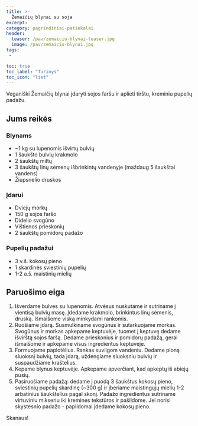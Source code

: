 ```yaml
---
title: >-
  Žemaičių blynai su soja
excerpt:
category: pagrindiniai-patiekalai
header:
  teaser: /pav/zemaiciu-blynai-teaser.jpg
  image: /pav/zemaiciu-blynai.jpg
tags:
 - 

toc: true
toc_label: "Turinys"
toc_icon: "list"
---
```


Veganiški Žemaičių blynai įdaryti sojos faršu ir aplieti tirštu, kreminiu pupelių padažu.

## Jums reikės

### Blynams

* ~1 kg su lupenomis išvirtų bulvių
* 1 šaukšto bulvių krakmolo
* 2 šaukštų miltų
* 3 šaukštų linų sėmenų išbrinkintų vandenyje (maždaug 5 šaukštai vandens)
* Žiupsnelio druskos

### Įdarui

* Dviejų morkų
* 150 g sojos faršo
* Didelio svogūno
* Vištienos prieskonių
* 2 šaukštų pomidorų padažo

### Pupelių padažui
* 3 v.š. kokosų pieno
* 1 skardinės sviestinių pupelių
* 1-2 a.š. maistinių mielių

## Paruošimo eiga

1. Išverdame bulves su lupenomis. Atvėsus nuskutame ir sutriname į vientisą bulvių masę. Įdedame krakmolo, brinkintus linų sėmenis, druską. Išmaišome viską minkydami rankomis.
2. Ruošiame įdarą. Susmulkiname svogūnus ir sutarkuojame morkas. Svogūnus ir morkas apkepame keptuvėje, tuomet į keptuvę dedame išvirštą sojos faršą. Dedame prieskonius ir pomidorų padažą, gerai išmaišome ir apkepame visus ingredientus keptuvėje.
3. Formuojame paplotėlius. Rankas suvilgom vandeniu. Dedame ploną sluoksnį bulvių, tada įdarą, uždengiame sluoksniu bulvių ir suspaudžiame kraštelius.
4. Kepame blynus keptuvėje. Apkepame apverčiant, kad apkeptų iš abiejų pusių.
5. Pasiruošiame padažą: dedame į puodą 3 šaukštus kokosų pieno, sviestinių pupelių skardinę (~300 g) ir įberiame maistingųjų mielių 1-2 arbatinius šaukštelius pagal skonį. Padažo ingredientus sutriname virtuviniu mikseriu iki kreminės tekstūros ir pašildome. Jei norisi skystesnio padažo - papildomai įdedame kokosų pieno.
   
Skanaus!